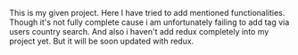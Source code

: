 This is my given project. Here I have tried to add mentioned functionalities. Though it's not fully complete cause i am unfortunately failing to add tag via users country search. And also i haven't add redux completely into my project yet. But it will be soon updated with redux.  
